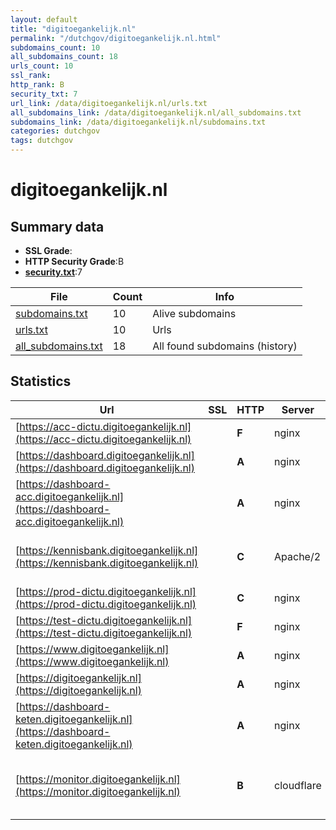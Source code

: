```yaml
---
layout: default
title: "digitoegankelijk.nl"
permalink: "/dutchgov/digitoegankelijk.nl.html"
subdomains_count: 10
all_subdomains_count: 18
urls_count: 10
ssl_rank: 
http_rank: B
security_txt: 7
url_link: /data/digitoegankelijk.nl/urls.txt
all_subdomains_link: /data/digitoegankelijk.nl/all_subdomains.txt
subdomains_link: /data/digitoegankelijk.nl/subdomains.txt
categories: dutchgov
tags: dutchgov
---
```



# digitoegankelijk.nl
## Summary data


 - **SSL Grade**:
 - **HTTP Security Grade**:B
 - **[security.txt](https://www.digitaleoverheid.nl/nieuws/standaard-security-txt-nu-verplicht-voor-overheid/)**:7


| File       | Count | Info |
|------------|-------|------|
|[subdomains.txt](/DutchGovScope/data/digitoegankelijk.nl/subdomains.txt)|10|Alive subdomains|
|[urls.txt](/DutchGovScope/data/digitoegankelijk.nl/urls.txt)|10|Urls|
|[all_subdomains.txt](/DutchGovScope/data/digitoegankelijk.nl/all_subdomains.txt)|18|All found subdomains (history)|


## Statistics


| Url | SSL | HTTP | Server | Cookie | HSTS | CORS | CTO | CSP | XFO | XXP | RP |FP| Tech |Title |
|--------|-------|-------|------|------|------|------|------|------|------|------|------|------|------|------|
|[https://acc-dictu.digitoegankelijk.nl](https://acc-dictu.digitoegankelijk.nl)| | **F**|nginx| | | | | | | | :white_check_mark: | |Basic Nginx|401 Authorizatio...|
|[https://dashboard.digitoegankelijk.nl](https://dashboard.digitoegankelijk.nl)| | **A**|nginx| |:white_check_mark: | | |:warning: | :white_check_mark: | :white_check_mark: | :white_check_mark: | |HSTS Nginx Stimulus|Dashboard DigiTo...|
|[https://dashboard-acc.digitoegankelijk.nl](https://dashboard-acc.digitoegankelijk.nl)| | **A**|nginx| |:white_check_mark: | | |:warning: | :white_check_mark: | :white_check_mark: | :white_check_mark: | |Basic HSTS Nginx|401 Authorizatio...|
|[https://kennisbank.digitoegankelijk.nl](https://kennisbank.digitoegankelijk.nl)| | **C**|Apache/2| |:white_check_mark: | | | | | | :white_check_mark: | |Apache HTTP Server:2 HSTS MySQL PHP WordPress:6.4.3|Kennisbank DigiT...|
|[https://prod-dictu.digitoegankelijk.nl](https://prod-dictu.digitoegankelijk.nl)| | **C**|nginx| |:white_check_mark: | | | | | | :white_check_mark: | |Basic HSTS Nginx|401 Authorizatio...|
|[https://test-dictu.digitoegankelijk.nl](https://test-dictu.digitoegankelijk.nl)| | **F**|nginx| | | | | | | | :white_check_mark: | |Basic Nginx|401 Authorizatio...|
|[https://www.digitoegankelijk.nl](https://www.digitoegankelijk.nl)| | **A**|nginx| |:white_check_mark: | | | | :white_check_mark: | :white_check_mark: | :white_check_mark: | |Drupal:10 HSTS Nginx PHP|Een toegankelijk...|
|[https://digitoegankelijk.nl](https://digitoegankelijk.nl)| | **A**|nginx| |:white_check_mark: | | | | :white_check_mark: | :white_check_mark: | :white_check_mark: | |Drupal:10 HSTS Nginx PHP|Een toegankelijk...|
|[https://dashboard-keten.digitoegankelijk.nl](https://dashboard-keten.digitoegankelijk.nl)| | **A**|nginx| |:white_check_mark: | | |:warning: | :white_check_mark: | :white_check_mark: | :white_check_mark: | |Basic HSTS Nginx|401 Authorizatio...|
|[https://monitor.digitoegankelijk.nl](https://monitor.digitoegankelijk.nl)| | **B**|cloudflare| |:white_check_mark: | :warning:| | | :white_check_mark: | :white_check_mark: | :white_check_mark: | |Amazon CloudFront Amazon Web Services Cloudflare HSTS|Under constructi...|

